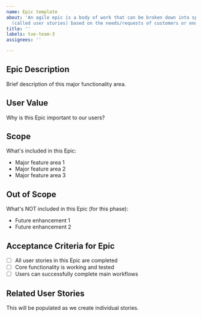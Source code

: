 ```yaml
---
name: Epic template
about: 'An agile epic is a body of work that can be broken down into specific tasks
  (called user stories) based on the needs/requests of customers or end-users. '
title: ''
labels: tue-team-3
assignees: ''

---
```


## Epic Description
Brief description of this major functionality area.

## User Value
Why is this Epic important to our users?

## Scope
What's included in this Epic:
- Major feature area 1
- Major feature area 2
- Major feature area 3

## Out of Scope
What's NOT included in this Epic (for this phase):
- Future enhancement 1
- Future enhancement 2

## Acceptance Criteria for Epic
- [ ] All user stories in this Epic are completed
- [ ] Core functionality is working and tested
- [ ] Users can successfully complete main workflows

## Related User Stories
This will be populated as we create individual stories.

